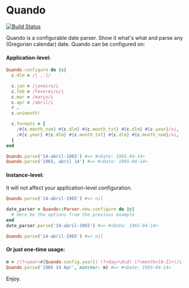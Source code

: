 # Quando

[![Build Status](https://semaphoreci.com/api/v1/kinkou/quando/branches/master/shields_badge.svg)](https://semaphoreci.com/kinkou/quando)

Quando is a configurable date parser. Show it what's what and parse any (Gregorian calendar) date. Quando can be configured on:

#### Application-level:
```ruby
Quando.configure do |c|
  c.dlm = /[ ,-]/

  c.jan = /janeiro/i
  c.feb = /fevereiro/i
  c.mar = /março/i
  c.apr = /abril/i
  # …
  c.unimonth!

  c.formats = [
    /#{c.month_num} #{c.dlm} #{c.month_txt} #{c.dlm} #{c.year}/xi,
    /#{c.year} #{c.dlm} #{c.month_txt} #{c.dlm} #{c.month_num}/xi,
  ]
end

Quando.parse('14-abril-1965') #=> #<Date: 1965-04-14>
Quando.parse('1965, abril 14') #=> #<Date: 1965-04-14>
```

#### Instance-level:
It will not affect your application-level configuration.
```ruby
Quando.parse('14-abril-1965') #=> nil

date_parser = Quando::Parser.new.configure do |c|
  # here be the options from the previous example
end
date_parser.parse('14-abril-1965') #=> #<Date: 1965-04-14>

Quando.parse('14-abril-1965') #=> nil
```

#### Or just one-time usage:
```ruby
m = /(?<year>#{Quando.config.year}) (?<day>\d\d) (?<month>[A-Z]+)/i
Quando.parse('1965 14 Apr', matcher: m) #=> #<Date: 1965-04-14>
```

Enjoy.
